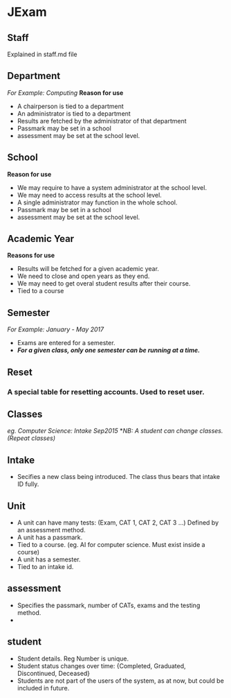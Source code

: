 # JExam

## Staff
Explained in staff.md file

## Department
_For Example: Computing_
__Reason for use__
* A chairperson is tied to a department
* An administrator is tied to a department
* Results are fetched by the administrator of that department 
* Passmark may be set in a school
* assessment may be set at the school level. 


## School
__Reason for use__
* We may require to have a system administrator at the school level.
* We may need to access results at the school level.
* A single administrator may function in the whole school.
* Passmark may be set in a school
* assessment may be set at the school level. 


## Academic Year
__Reasons for use__
* Results will be fetched for a given academic year. 
* We need to close and open years as they end.
* We may need to get overal student results after their course.
* Tied to a course


## Semester
_For Example: January - May 2017_
* Exams are entered for a semester.
* ___For a given class, only one semester can be running at a time.___

## Reset
### A special table for resetting accounts. Used to reset user.

## Classes
_eg. Computer Science: Intake Sep2015_
*_NB: A student can change classes. (Repeat classes)_

## Intake
* Secifies a new class being introduced. The class thus bears that intake ID fully. 



## Unit
* A unit can have many tests: (Exam, CAT 1, CAT 2, CAT 3 ...) Defined by an assessment method.
* A unit has a passmark.
* Tied to a course. (eg. AI for computer science. Must exist inside a course)
* A unit has a semester. 
* Tied to an intake id.


## assessment
* Specifies the passmark, number of CATs, exams and the testing method.
* 

## student
* Student details. Reg Number is unique.
* Student status changes over time: {Completed, Graduated, Discontinued, Deceased}
* Students are not part of the users of the system, as at now, but could be included in future. 